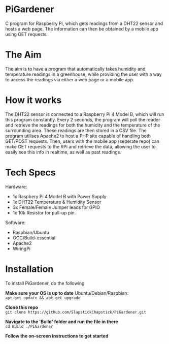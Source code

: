 # PiGardener
C program for Raspberry Pi, which gets readings from a DHT22 sensor and hosts a web page. The information can then be obtained by a mobile app using GET requests.

# The Aim
The aim is to have a program that automatically takes humidity and temperature readings in a greenhouse, while providing the user with a way to access the readings via either a web page or a mobile app.

# How it works
The DHT22 sensor is connected to a Raspberry Pi 4 Model B, which will run this program constantly. Every 2 seconds, the program will poll the reader and retrieve the readings for both the humidity and the temperature of the surrounding area. These readings are then stored in a CSV file. The program utilises Apache2 to host a PHP site capable of handling both GET/POST requests. Then, users with the mobile app (seperate repo) can make GET requests to the RPi and retrieve the data, allowing the user to easily see this info in realtime, as well as past readings.

# Tech Specs

Hardware:
  - 1x Raspbery Pi 4 Model B with Power Supply
  - 1x DHT22 Temperature & Humidity Sensor
  - 3x Female/Female Jumper leads for GPIO
  - 1x 10k Resistor for pull-up pin.
  
Software:
  - Raspbian/Ubuntu
  - GCC/Build-essential
  - Apache2
  - WiringPi

# Installation
To install PiGardener, do the following

**Make sure your OS is up to date**
Ubuntu/Debian/Raspbian:<br />
`apt-get update && apt-get upgrade`

**Clone this repo**<br />
`git clone https://github.com/SlapstickChapstick/PiGardener.git` 

**Navigate to the 'Build' folder and run the file in there**<br />
`cd Build
./PiGardener`

**Follow the on-screen instructions to get started**
